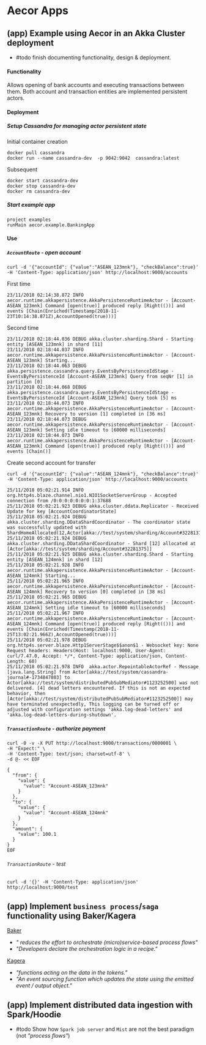 

# Aecor Apps

## (app) Example using Aecor in an Akka Cluster deployment

 * #todo finish documenting functionality, design & deployment.

#### Functionality

Allows opening of bank accounts and executing transactions between them.
Both account and transaction entities are implemented persistent actors.

#### Deployment

##### Setup Cassandra for managing actor persistent state

Initial container creation
```
docker pull cassandra
docker run --name cassandra-dev  -p 9042:9042  cassandra:latest
```

Subsequent
```
docker start cassandra-dev
docker stop cassandra-dev
docker rm cassandra-dev
```

##### Start example app

```
project examples
runMain aecor.example.BankingApp
```

#### Use

##### `AccountRoute` - open account

```
curl -d '{"accountId": {"value":"ASEAN_123mnk"}, "checkBalance":true}' -H 'Content-Type: application/json' http://localhost:9000/accounts
```

First time
```
23/11/2018 02:14:38.872 INFO  aecor.runtime.akkapersistence.AkkaPersistenceRuntimeActor - [Account-ASEAN_123mnk] Command [open(true)] produced reply [Right(())] and events [Chain(Enriched(Timestamp(2018-11-23T10:14:38.871Z),AccountOpened(true)))]
```

Second time
```
23/11/2018 02:18:44.036 DEBUG akka.cluster.sharding.Shard - Starting entity [ASEAN_123mnk] in shard [11]
23/11/2018 02:18:44.037 INFO  aecor.runtime.akkapersistence.AkkaPersistenceRuntimeActor - [Account-ASEAN_123mnk] Starting...
23/11/2018 02:18:44.063 DEBUG akka.persistence.cassandra.query.EventsByPersistenceIdStage - EventsByPersistenceId [Account-ASEAN_123mnk] Query from seqNr [1] in partition [0]
23/11/2018 02:18:44.068 DEBUG akka.persistence.cassandra.query.EventsByPersistenceIdStage - EventsByPersistenceId [Account-ASEAN_123mnk] Query took [5] ms
23/11/2018 02:18:44.073 INFO  aecor.runtime.akkapersistence.AkkaPersistenceRuntimeActor - [Account-ASEAN_123mnk] Recovery to version [1] completed in [36 ms]
23/11/2018 02:18:44.073 DEBUG aecor.runtime.akkapersistence.AkkaPersistenceRuntimeActor - [Account-ASEAN_123mnk] Setting idle timeout to [60000 milliseconds]
23/11/2018 02:18:44.073 INFO  aecor.runtime.akkapersistence.AkkaPersistenceRuntimeActor - [Account-ASEAN_123mnk] Command [open(true)] produced reply [Right(())] and events [Chain()]
```

Create second account for transfer

```
curl -d '{"accountId": {"value":"ASEAN_124mnk"}, "checkBalance":true}' -H 'Content-Type: application/json' http://localhost:9000/accounts
```

```
25/11/2018 05:02:21.914 INFO  org.http4s.blaze.channel.nio1.NIO1SocketServerGroup - Accepted connection from /0:0:0:0:0:0:0:1:37688
25/11/2018 05:02:21.923 DEBUG akka.cluster.ddata.Replicator - Received Update for key [AccountCoordinatorState]
25/11/2018 05:02:21.924 DEBUG akka.cluster.sharding.DDataShardCoordinator - The coordinator state was successfully updated with ShardHomeAllocated(12,Actor[akka://test/system/sharding/Account#32281375])
25/11/2018 05:02:21.924 DEBUG akka.cluster.sharding.DDataShardCoordinator - Shard [12] allocated at [Actor[akka://test/system/sharding/Account#32281375]]
25/11/2018 05:02:21.925 DEBUG akka.cluster.sharding.Shard - Starting entity [ASEAN_124mnk] in shard [12]
25/11/2018 05:02:21.928 INFO  aecor.runtime.akkapersistence.AkkaPersistenceRuntimeActor - [Account-ASEAN_124mnk] Starting...
25/11/2018 05:02:21.965 INFO  aecor.runtime.akkapersistence.AkkaPersistenceRuntimeActor - [Account-ASEAN_124mnk] Recovery to version [0] completed in [38 ms]
25/11/2018 05:02:21.965 DEBUG aecor.runtime.akkapersistence.AkkaPersistenceRuntimeActor - [Account-ASEAN_124mnk] Setting idle timeout to [60000 milliseconds]
25/11/2018 05:02:21.967 INFO  aecor.runtime.akkapersistence.AkkaPersistenceRuntimeActor - [Account-ASEAN_124mnk] Command [open(true)] produced reply [Right(())] and events [Chain(Enriched(Timestamp(2018-11-25T13:02:21.966Z),AccountOpened(true)))]
25/11/2018 05:02:21.978 DEBUG org.http4s.server.blaze.Http1ServerStage$$anon$1 - Websocket key: None
Request headers: Headers(Host: localhost:9000, User-Agent: curl/7.47.0, Accept: */*, Content-Type: application/json, Content-Length: 60)
25/11/2018 05:02:21.978 INFO  akka.actor.RepointableActorRef - Message [java.lang.String] from Actor[akka://test/system/cassandra-journal#-1734847803] to Actor[akka://test/system/distributedPubSubMediator#1123252500] was not delivered. [4] dead letters encountered. If this is not an expected behavior, then [Actor[akka://test/system/distributedPubSubMediator#1123252500]] may have terminated unexpectedly, This logging can be turned off or adjusted with configuration settings 'akka.log-dead-letters' and 'akka.log-dead-letters-during-shutdown'.

```

##### `TransactionRoute` - authorize payment


```
curl -0 -v -X PUT http://localhost:9000/transactions/0000001 \
-H "Expect:" \
-H 'Content-Type: text/json; charset=utf-8' \
-d @- << EOF

{
  "from": {
    "value": {
      "value": "Account-ASEAN_123mnk"
    }
  },
  "to": {
    "value": {
      "value": "Account-ASEAN_124mnk"
    }
  },
  "amount": {
    "value": 100.1
  }
}
EOF
```

###### `TransactionRoute` - test

```
curl -d '{}' -H 'Content-Type: application/json' http://localhost:9000/test
```

## (app) Implement `business process`/`saga` functionality using Baker/Kagera

 [Baker](https://github.com/ing-bank/baker)
  * _" reduces the effort to orchestrate (micro)service-based process flows"_
  * _"Developers declare the orchestration logic in a recipe."_

 [Kagera](https://github.com/nikolakasev/kagera)
 * _"functions acting on the data in the tokens."_
 * _"An event sourcing function which updates the state using the emitted event / output object."_


## (app) Implement distributed data ingestion with Spark/Hoodie

 * #todo Show how `Spark job server` and `Mist` are not the best paradigm (not _"process flows"_)

